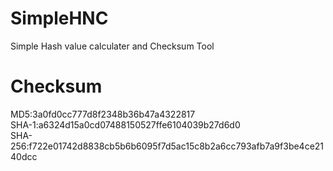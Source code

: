 # SimpleHNC
Simple Hash value calculater and Checksum Tool

# Checksum<br />
MD5:3a0fd0cc777d8f2348b36b47a4322817<br />
SHA-1:a6324d15a0cd07488150527ffe6104039b27d6d0<br />
SHA-256:f722e01742d8838cb5b6b6095f7d5ac15c8b2a6cc793afb7a9f3be4ce2140dcc<br />
